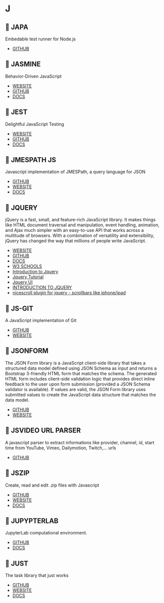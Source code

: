 # J

## :rocket: JAPA

Embedable test runner for Node.js

* [GITHUB](https://github.com/thetutlage/japa)

## :rocket: JASMINE

Behavior-Driven JavaScript

* [WEBSITE](https://jasmine.github.io/api/3.2/index.html)
* [GITHUB](https://github.com/jasmine/jasmine.github.io)
* [DOCS](https://jasmine.github.io/pages/docs_home.html)

## :rocket: JEST

Delightful JavaScript Testing

* [WEBSITE](https://jestjs.io/)
* [GITHUB](https://github.com/facebook/jest)
* [DOCS](https://jestjs.io/docs/en/getting-started)

## :rocket: JMESPATH JS

Javascript implementation of JMESPath, a query language for JSON

* [GITHUB](https://github.com/jmespath/jmespath.js)
* [WEBSITE](http://jmespath.org/)
* [DOCS](http://jmespath.org/specification.html)

## :rocket: JQUERY

jQuery is a fast, small, and feature-rich JavaScript library. It makes things like HTML document traversal and manipulation, event handling, animation, and Ajax much simpler with an easy-to-use API that works across a multitude of browsers. With a combination of versatility and extensibility, jQuery has changed the way that millions of people write JavaScript.

* [WEBSITE](http://jquery.com/)
* [GITHUB](https://github.com/jquery/jquery)
* [DOCS](https://api.jquery.com/)
* [W3 SCHOOLS](https://www.w3schools.com/jquery/default.asp)
* [Introduction to Jquery](https://www.edx.org/course/introduction-to-jquery-1)
* [Jquery Tutorial](https://www.javatpoint.com/jquery-tutorial)
* [Jquery UI](https://www.javatpoint.com/jquery-ui-tutorial)
* [INTRODUCTION TO JQUERY](https://in.udacity.com/course/intro-to-jquery--ud245)
* [nicescroll plugin for jquery - scrollbars like iphone/ipad](https://github.com/inuyaksa/jquery.nicescroll)

## :rocket: JS-GIT

A JavaScript implementation of Git

* [GITHUB](https://github.com/creationix/js-git)
* [WEBSITE](https://www.bountysource.com/fundraisers/325-js-git)

## :rocket: JSONFORM

The JSON Form library is a JavaScript client-side library that takes a structured data model defined using JSON Schema as input and returns a Bootstrap 3-friendly HTML form that matches the schema.
The generated HTML form includes client-side validation logic that provides direct inline feedback to the user upon form submission (provided a JSON Schema validator is available). If values are valid, the JSON Form library uses submitted values to create the JavaScript data structure that matches the data model.

* [GITHUB](https://github.com/jsonform/jsonform)
* [WEBSITE](https://jsonform.github.io/jsonform/playground/index.html)

## :rocket: JSVIDEO URL PARSER

A javascript parser to extract informations like provider, channel, id, start time from YouTube, Vimeo, Dailymotion, Twitch,... urls

* [GITHUB](https://github.com/Zod-/jsVideoUrlParser)

## :rocket: JSZIP

Create, read and edit .zip files with Javascript

* [GITHUB](https://github.com/Stuk/jszip)
* [WEBSITE](http://stuk.github.io/jszip/)
* [DOCS](http://stuk.github.io/jszip/documentation/api_jszip.html)

## :rocket: JUPYPTERLAB

JupyterLab computational environment.

* [GITHUB](https://github.com/jupyterlab/jupyterlab)
* [DOCS](https://jupyterlab.readthedocs.io/en/stable/)

## :rocket: JUST

The task library that just works

* [GITHUB](https://github.com/Microsoft/just)
* [WEBSITE](https://microsoft.github.io/just/)
* [DOCS](https://microsoft.github.io/just/docs/doc-start)
